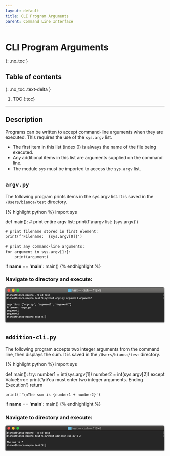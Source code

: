 ```yaml
---
layout: default
title: CLI Program Arguments
parent: Command Line Interface
---
```


# CLI Program Arguments
{: .no_toc }
## Table of contents
{: .no_toc .text-delta }

1. TOC
{:toc}

---

## Description
Programs can be written to accept command-line arguments when they are executed. This requires the use of the `sys.argv` list. 
- The first item in this list (index 0) is always the name of the file being executed. 
- Any additional items in this list are arguments supplied on the command line.
- The module `sys` must be imported to access the `sys.argv` list.

## `argv.py`
The following program prints items in the sys.argv list. It is saved in the `/Users/bianca/test` directory.

{% highlight python %}
import sys

def main():
    # print entire argv list:
    print(f'\nargv list: {sys.argv}')
    
    # print filename stored in first element:
    print(f'Filename:  {sys.argv[0]}')
    
    # print any command-line arguments:
    for argument in sys.argv[1:]:
        print(argument)
    
if __name__ == '__main__':
    main()
{% endhighlight %}

### Navigate to directory and execute:

![](/assets/cli-argv.png)

## `addition-cli.py`
The following program accepts two integer arguments from the command line, then displays the sum. It is saved in the `/Users/bianca/test` directory.

{% highlight python %}
import sys

def main():
    try:
        number1 = int(sys.argv[1])
        number2 = int(sys.argv[2])
    except ValueError:
        print('\nYou must enter two integer arguments. Ending Execution')
        return
    
    print(f'\nThe sum is {number1 + number2}')

if __name__ == '__main__':
    main()
{% endhighlight %}

### Navigate to directory and execute:

![](/assets/cli-program-execution-2.png)


